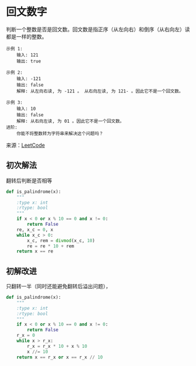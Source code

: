 # 回文数字
判断一个整数是否是回文数。回文数是指正序（从左向右）和倒序（从右向左）读都是一样的整数。

```
示例 1:
    输入: 121
    输出: true
    
示例 2:
    输入: -121
    输出: false
    解释: 从左向右读, 为 -121 。 从右向左读, 为 121- 。因此它不是一个回文数。

示例 3:
    输入: 10
    输出: false
    解释: 从右向左读, 为 01 。因此它不是一个回文数。
进阶:
    你能不将整数转为字符串来解决这个问题吗？
```

来源：[LeetCode](https://leetcode-cn.com/problems/palindrome-number)

## 初次解法
翻转后判断是否相等
```python
def is_palindrome(x):
    """
    :type x: int
    :rtype: bool
    """
    if x < 0 or x % 10 == 0 and x != 0:
        return False
    re, x_c = 0, x
    while x_c > 0:
        x_c, rem = divmod(x_c, 10)
        re = re * 10 + rem
    return x == re
```

## 初解改进
只翻转一半（同时还能避免翻转后溢出问题），
```python
def is_palindrome(x):
    """
    :type x: int
    :rtype: bool
    """
    if x < 0 or x % 10 == 0 and x != 0:
        return False
    r_x = 0
    while x > r_x:
        r_x = r_x * 10 + x % 10
        x //= 10
    return x == r_x or x == r_x // 10
```